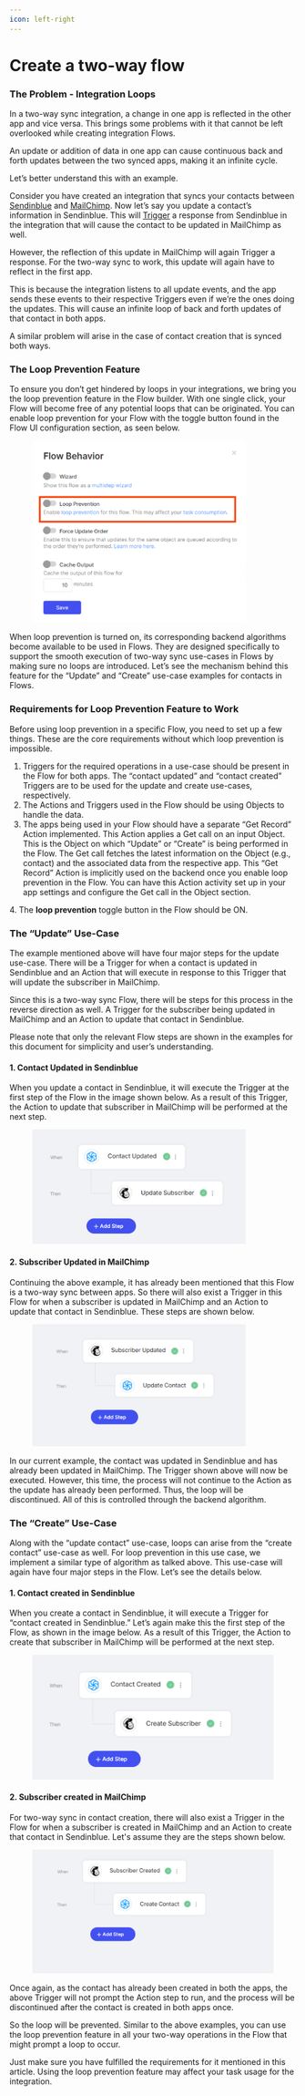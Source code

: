 ```yaml
---
icon: left-right
---
```


# Create a two-way flow

### The Problem - Integration Loops <a href="#h_01hnjrheq166g66dycd8kgarav" id="h_01hnjrheq166g66dycd8kgarav"></a>

In a two-way sync integration, a change in one app is reflected in the other app and vice versa. This brings some problems with it that cannot be left overlooked while creating integration Flows.&#x20;

An update or addition of data in one app can cause continuous back and forth updates between the two synced apps, making it an infinite cycle.&#x20;

Let’s better understand this with an example.&#x20;

Consider you have created an integration that syncs your contacts between [Sendinblue](https://www.sendinblue.com/) and [MailChimp](https://mailchimp.com/). Now let’s say you update a contact’s information in Sendinblue. This will [Trigger](../../getting-started/key-concepts.md#h_01hnbh26nyfh3rkp2jd3gwwcnp) a response from Sendinblue in the integration that will cause the contact to be updated in MailChimp as well.&#x20;

However, the reflection of this update in MailChimp will again Trigger a response. For the two-way sync to work, this update will again have to reflect in the first app. &#x20;

This is because the integration listens to all update events, and the app sends these events to their respective Triggers even if we’re the ones doing the updates. This will cause an infinite loop of back and forth updates of that contact in both apps.&#x20;

A similar problem will arise in the case of contact creation that is synced both ways.&#x20;

### The Loop Prevention Feature <a href="#h_01hnjrheq1b591wkbm5t9kkash" id="h_01hnjrheq1b591wkbm5t9kkash"></a>

To ensure you don’t get hindered by loops in your integrations, we bring you the loop prevention feature in the Flow builder. With one single click, your Flow will become free of any potential loops that can be originated. You can enable loop prevention for your Flow with the toggle button found in the Flow UI configuration section, as seen below.&#x20;

<figure><img src="../../.gitbook/assets/image (45).png" alt="" width="375"><figcaption></figcaption></figure>

When loop prevention is turned on, its corresponding backend algorithms become available to be used in Flows. They are designed specifically to support the smooth execution of two-way sync use-cases in Flows by making sure no loops are introduced. Let’s see the mechanism behind this feature for the “Update” and “Create” use-case examples for contacts in Flows.

### Requirements for Loop Prevention Feature to Work <a href="#h_01hnjrheq155wypdbnhjpry78h" id="h_01hnjrheq155wypdbnhjpry78h"></a>

Before using loop prevention in a specific Flow, you need to set up a few things. These are the core requirements without which loop prevention is impossible.&#x20;

1. Triggers for the required operations in a use-case should be present in the Flow for both apps. The “contact updated” and “contact created” Triggers are to be used for the update and create use-cases, respectively.
2. The Actions and Triggers used in the Flow should be using Objects to handle the data.&#x20;
3. The apps being used in your Flow should have a separate “Get Record” Action implemented. This Action applies a Get call on an input Object. This is the Object on which “Update” or “Create” is being performed in the Flow. The Get call fetches the latest information on the Object (e.g., contact) and the associated data from the respective app. This “Get Record” Action is implicitly used on the backend once you enable loop prevention in the Flow. You can have this Action activity set up in your app settings and configure the Get call in the Object section.

&#x20; 4\. The **loop prevention** toggle button in the Flow should be ON.

### The “Update” Use-Case <a href="#h_01hnjrheq2knq2hdgjq012wtxe" id="h_01hnjrheq2knq2hdgjq012wtxe"></a>

The example mentioned above will have four major steps for the update use-case. There will be a Trigger for when a contact is updated in Sendinblue and an Action that will execute in response to this Trigger that will update the subscriber in MailChimp.&#x20;

Since this is a two-way sync Flow, there will be steps for this process in the reverse direction as well. A Trigger for the subscriber being updated in MailChimp and an Action to update that contact in Sendinblue.&#x20;

Please note that only the relevant Flow steps are shown in the examples for this document for simplicity and user’s understanding.

#### **1**. **Contact Updated in Sendinblue** <a href="#h_01hnjrheq2jfe2tnnpwgmxrah7" id="h_01hnjrheq2jfe2tnnpwgmxrah7"></a>

When you update a contact in Sendinblue, it will execute the Trigger at the first step of the Flow in the image shown below. As a result of this Trigger, the Action to update that subscriber in MailChimp will be performed at the next step. &#x20;

<figure><img src="../../.gitbook/assets/image (46).png" alt="" width="375"><figcaption></figcaption></figure>

&#x20;

#### **2**. **Subscriber Updated in MailChimp** <a href="#h_01hnjrheq2zvfece2jjyvbk1br" id="h_01hnjrheq2zvfece2jjyvbk1br"></a>

Continuing the above example, it has already been mentioned that this Flow is a two-way sync between apps. So there will also exist a Trigger in this Flow for when a subscriber is updated in MailChimp and an Action to update that contact in Sendinblue. These steps are shown below.&#x20;

<figure><img src="../../.gitbook/assets/image (47).png" alt="" width="375"><figcaption></figcaption></figure>

In our current example, the contact was updated in Sendinblue and has already been updated in MailChimp. The Trigger shown above will now be executed. However, this time, the process will not continue to the Action as the update has already been performed. Thus, the loop will be discontinued. All of this is controlled through the backend algorithm.&#x20;

### The “Create” Use-Case <a href="#h_01hnjrheq2gnzng0fr5yqfd8zm" id="h_01hnjrheq2gnzng0fr5yqfd8zm"></a>

Along with the “update contact” use-case, loops can arise from the “create contact” use-case as well. For loop prevention in this use case, we implement a similar type of algorithm as talked above. This use-case will again have four major steps in the Flow. Let’s see the details below.&#x20;

#### **1.** **Contact created in Sendinblue** <a href="#h_01hnjrheq2t88g531zk0m6yqbe" id="h_01hnjrheq2t88g531zk0m6yqbe"></a>

When you create a contact in Sendinblue, it will execute a Trigger for “contact created in Sendinblue.” Let’s again make this the first step of the Flow, as shown in the image below. As a result of this Trigger, the Action to create that subscriber in MailChimp will be performed at the next step.&#x20;

<figure><img src="../../.gitbook/assets/image (48).png" alt=""><figcaption></figcaption></figure>

#### &#x20;**2. Subscriber created in MailChimp** <a href="#h_01hnjrheq2zz9qgrtae22xkfkn" id="h_01hnjrheq2zz9qgrtae22xkfkn"></a>

For two-way sync in contact creation, there will also exist a Trigger in the Flow for when a subscriber is created in MailChimp and an Action to create that contact in Sendinblue. Let's assume they are the steps shown below.&#x20;

<figure><img src="../../.gitbook/assets/image (49).png" alt=""><figcaption></figcaption></figure>

Once again, as the contact has already been created in both the apps, the above Trigger will not prompt the Action step to run, and the process will be discontinued after the contact is created in both apps once.&#x20;

So the loop will be prevented. Similar to the above examples, you can use the loop prevention feature in all your two-way operations in the Flow that might prompt a loop to occur.&#x20;

Just make sure you have fulfilled the requirements for it mentioned in this article. Using the loop prevention feature may affect your task usage for the integration.&#x20;

